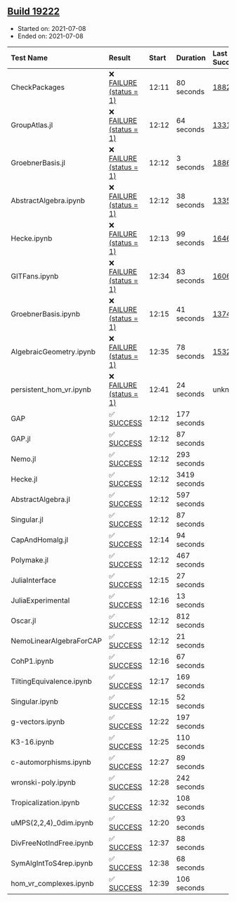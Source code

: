 ## [Build 19222](https://oscarci.mathematik.uni-kl.de/job/oscar/19222/)

* Started on: 2021-07-08
* Ended on: 2021-07-08

| Test Name    | Result | Start | Duration | Last Success | First Failure |
|:-------------|:-------|:------|:---------|:-------------|:--------------|
| CheckPackages | ❌ [FAILURE (status = 1)](https://oscarci.mathematik.uni-kl.de/job/oscar/19222/artifact/logs/build-19222/CheckPackages.log) | 12:11 | 80 seconds | [18822](https://oscarci.mathematik.uni-kl.de/job/oscar/18822/) | [18823](https://oscarci.mathematik.uni-kl.de/job/oscar/18823/) |
| GroupAtlas.jl | ❌ [FAILURE (status = 1)](https://oscarci.mathematik.uni-kl.de/job/oscar/19222/artifact/logs/build-19222/GroupAtlas.jl.log) | 12:12 | 64 seconds | [13311](https://oscarci.mathematik.uni-kl.de/job/oscar/13311/) | [13312](https://oscarci.mathematik.uni-kl.de/job/oscar/13312/) |
| GroebnerBasis.jl | ❌ [FAILURE (status = 1)](https://oscarci.mathematik.uni-kl.de/job/oscar/19222/artifact/logs/build-19222/GroebnerBasis.jl.log) | 12:12 | 3 seconds | [18864](https://oscarci.mathematik.uni-kl.de/job/oscar/18864/) | [18865](https://oscarci.mathematik.uni-kl.de/job/oscar/18865/) |
| AbstractAlgebra.ipynb | ❌ [FAILURE (status = 1)](https://oscarci.mathematik.uni-kl.de/job/oscar/19222/artifact/logs/build-19222/AbstractAlgebra.ipynb.log) | 12:12 | 38 seconds | [13355](https://oscarci.mathematik.uni-kl.de/job/oscar/13355/) | [13356](https://oscarci.mathematik.uni-kl.de/job/oscar/13356/) |
| Hecke.ipynb | ❌ [FAILURE (status = 1)](https://oscarci.mathematik.uni-kl.de/job/oscar/19222/artifact/logs/build-19222/Hecke.ipynb.log) | 12:13 | 99 seconds | [16463](https://oscarci.mathematik.uni-kl.de/job/oscar/16463/) | [16464](https://oscarci.mathematik.uni-kl.de/job/oscar/16464/) |
| GITFans.ipynb | ❌ [FAILURE (status = 1)](https://oscarci.mathematik.uni-kl.de/job/oscar/19222/artifact/logs/build-19222/GITFans.ipynb.log) | 12:34 | 83 seconds | [16068](https://oscarci.mathematik.uni-kl.de/job/oscar/16068/) | [16069](https://oscarci.mathematik.uni-kl.de/job/oscar/16069/) |
| GroebnerBasis.ipynb | ❌ [FAILURE (status = 1)](https://oscarci.mathematik.uni-kl.de/job/oscar/19222/artifact/logs/build-19222/GroebnerBasis.ipynb.log) | 12:15 | 41 seconds | [13748](https://oscarci.mathematik.uni-kl.de/job/oscar/13748/) | [13749](https://oscarci.mathematik.uni-kl.de/job/oscar/13749/) |
| AlgebraicGeometry.ipynb | ❌ [FAILURE (status = 1)](https://oscarci.mathematik.uni-kl.de/job/oscar/19222/artifact/logs/build-19222/AlgebraicGeometry.ipynb.log) | 12:35 | 78 seconds | [15322](https://oscarci.mathematik.uni-kl.de/job/oscar/15322/) | [15323](https://oscarci.mathematik.uni-kl.de/job/oscar/15323/) |
| persistent_hom_vr.ipynb | ❌ [FAILURE (status = 1)](https://oscarci.mathematik.uni-kl.de/job/oscar/19222/artifact/logs/build-19222/persistent_hom_vr.ipynb.log) | 12:41 | 24 seconds | unknown | unknown |
| GAP | ✅ [SUCCESS](https://oscarci.mathematik.uni-kl.de/job/oscar/19222/artifact/logs/build-19222/GAP.log) | 12:12 | 177 seconds |  |  |
| GAP.jl | ✅ [SUCCESS](https://oscarci.mathematik.uni-kl.de/job/oscar/19222/artifact/logs/build-19222/GAP.jl.log) | 12:12 | 87 seconds |  |  |
| Nemo.jl | ✅ [SUCCESS](https://oscarci.mathematik.uni-kl.de/job/oscar/19222/artifact/logs/build-19222/Nemo.jl.log) | 12:12 | 293 seconds |  |  |
| Hecke.jl | ✅ [SUCCESS](https://oscarci.mathematik.uni-kl.de/job/oscar/19222/artifact/logs/build-19222/Hecke.jl.log) | 12:12 | 3419 seconds |  |  |
| AbstractAlgebra.jl | ✅ [SUCCESS](https://oscarci.mathematik.uni-kl.de/job/oscar/19222/artifact/logs/build-19222/AbstractAlgebra.jl.log) | 12:12 | 597 seconds |  |  |
| Singular.jl | ✅ [SUCCESS](https://oscarci.mathematik.uni-kl.de/job/oscar/19222/artifact/logs/build-19222/Singular.jl.log) | 12:12 | 87 seconds |  |  |
| CapAndHomalg.jl | ✅ [SUCCESS](https://oscarci.mathematik.uni-kl.de/job/oscar/19222/artifact/logs/build-19222/CapAndHomalg.jl.log) | 12:14 | 94 seconds |  |  |
| Polymake.jl | ✅ [SUCCESS](https://oscarci.mathematik.uni-kl.de/job/oscar/19222/artifact/logs/build-19222/Polymake.jl.log) | 12:12 | 467 seconds |  |  |
| JuliaInterface | ✅ [SUCCESS](https://oscarci.mathematik.uni-kl.de/job/oscar/19222/artifact/logs/build-19222/JuliaInterface.log) | 12:15 | 27 seconds |  |  |
| JuliaExperimental | ✅ [SUCCESS](https://oscarci.mathematik.uni-kl.de/job/oscar/19222/artifact/logs/build-19222/JuliaExperimental.log) | 12:16 | 13 seconds |  |  |
| Oscar.jl | ✅ [SUCCESS](https://oscarci.mathematik.uni-kl.de/job/oscar/19222/artifact/logs/build-19222/Oscar.jl.log) | 12:12 | 812 seconds |  |  |
| NemoLinearAlgebraForCAP | ✅ [SUCCESS](https://oscarci.mathematik.uni-kl.de/job/oscar/19222/artifact/logs/build-19222/NemoLinearAlgebraForCAP.log) | 12:12 | 21 seconds |  |  |
| CohP1.ipynb | ✅ [SUCCESS](https://oscarci.mathematik.uni-kl.de/job/oscar/19222/artifact/logs/build-19222/CohP1.ipynb.log) | 12:16 | 67 seconds |  |  |
| TiltingEquivalence.ipynb | ✅ [SUCCESS](https://oscarci.mathematik.uni-kl.de/job/oscar/19222/artifact/logs/build-19222/TiltingEquivalence.ipynb.log) | 12:17 | 169 seconds |  |  |
| Singular.ipynb | ✅ [SUCCESS](https://oscarci.mathematik.uni-kl.de/job/oscar/19222/artifact/logs/build-19222/Singular.ipynb.log) | 12:15 | 52 seconds |  |  |
| g-vectors.ipynb | ✅ [SUCCESS](https://oscarci.mathematik.uni-kl.de/job/oscar/19222/artifact/logs/build-19222/g-vectors.ipynb.log) | 12:22 | 197 seconds |  |  |
| K3-16.ipynb | ✅ [SUCCESS](https://oscarci.mathematik.uni-kl.de/job/oscar/19222/artifact/logs/build-19222/K3-16.ipynb.log) | 12:25 | 110 seconds |  |  |
| c-automorphisms.ipynb | ✅ [SUCCESS](https://oscarci.mathematik.uni-kl.de/job/oscar/19222/artifact/logs/build-19222/c-automorphisms.ipynb.log) | 12:27 | 89 seconds |  |  |
| wronski-poly.ipynb | ✅ [SUCCESS](https://oscarci.mathematik.uni-kl.de/job/oscar/19222/artifact/logs/build-19222/wronski-poly.ipynb.log) | 12:28 | 242 seconds |  |  |
| Tropicalization.ipynb | ✅ [SUCCESS](https://oscarci.mathematik.uni-kl.de/job/oscar/19222/artifact/logs/build-19222/Tropicalization.ipynb.log) | 12:32 | 108 seconds |  |  |
| uMPS(2,2,4)_0dim.ipynb | ✅ [SUCCESS](https://oscarci.mathematik.uni-kl.de/job/oscar/19222/artifact/logs/build-19222/uMPS-2-2-4-_0dim.ipynb.log) | 12:20 | 93 seconds |  |  |
| DivFreeNotIndFree.ipynb | ✅ [SUCCESS](https://oscarci.mathematik.uni-kl.de/job/oscar/19222/artifact/logs/build-19222/DivFreeNotIndFree.ipynb.log) | 12:37 | 88 seconds |  |  |
| SymAlgIntToS4rep.ipynb | ✅ [SUCCESS](https://oscarci.mathematik.uni-kl.de/job/oscar/19222/artifact/logs/build-19222/SymAlgIntToS4rep.ipynb.log) | 12:38 | 68 seconds |  |  |
| hom_vr_complexes.ipynb | ✅ [SUCCESS](https://oscarci.mathematik.uni-kl.de/job/oscar/19222/artifact/logs/build-19222/hom_vr_complexes.ipynb.log) | 12:39 | 106 seconds |  |  |
